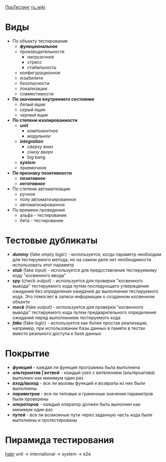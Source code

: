 [ПроТестинг](http://www.protesting.ru/testing/)
[ru_wiki](https://ru.wikipedia.org/wiki/%D0%A2%D0%B5%D1%81%D1%82%D0%B8%D1%80%D0%BE%D0%B2%D0%B0%D0%BD%D0%B8%D0%B5_%D0%BF%D1%80%D0%BE%D0%B3%D1%80%D0%B0%D0%BC%D0%BC%D0%BD%D0%BE%D0%B3%D0%BE_%D0%BE%D0%B1%D0%B5%D1%81%D0%BF%D0%B5%D1%87%D0%B5%D0%BD%D0%B8%D1%8F)

# Виды

- По объекту тестирования
	- **функциональное**
	- производительности
		- нагрузочное
		- стресс
		- стабильность
	- конфигурационное
	- юзабилити
	- безопасности
	- локализации
	- совместимости
- **По значению внутреннего состояния**
	- *белый ящик*
	- *серый ящик*
	- *черный ящик*
- **По степени изолированности**
	- ***unit***
		- *компонентное*
		- *модульное*
	- ***integration***
		- *сверху вниз*
		- *снизу вверх*
		- big bang
	- ***system***
	- приемочное
- **По признаку позитивности**
	- ***позитивное***
	- ***негативное***
- По степени автоматизации
	- ручное
	- полу автоматизированное
	- автоматизированное
- По времени проведения
	- альфа - тестирование
	- бета - тестирование

# Тестовые дубликаты

- ***dummy*** (fake *empty logic*) - используется, когда параметр необходим для тестируемого метода, но на самом деле нет необходимости использовать этот параметр 
- ***stub*** (fake *input*) - используется для предоставления тестируемому коду "косвенного ввода"
- ***spy*** (check *output*) - используется для проверки "косвенного вывода" тестируемого кода путем последующего утверждения ожиданий без определения ожиданий до выполнения тестируемого кода. Это помогает в записи информации о созданном косвенном объекте
- ***mock*** (fake *output*) - используется для проверки "косвенного вывода" тестируемого кода путем предварительного определения ожиданий перед выполнением тестируемого кода
- ***fake*** (fake *logic*) - используется как более простая реализация, например, при использовании базы данных в памяти в тестах вместо реального доступа к базе данных

# Покрытие

- ***функций*** - каждая ли функция программы была выполнена
- ***альтернатив | ветвей*** - каждый узел с ветвлением (альтернатива) выполнен как минимум один раз
- ***вход/выход*** - все ли вызовы функций и возвраты из них были выполнены
- ***параметров*** - все ли типовые и граничные значения параметров были проверены
- ***операторов*** - каждый оператор должен быть выполнен как минимум один раз
- ***путей*** - все ли возможные пути через заданную часть кода были выполнены и протестированы

# Пирамида тестирования

[habr](https://habr.com/ru/articles/672484/)
unit -> international -> system -> e2e